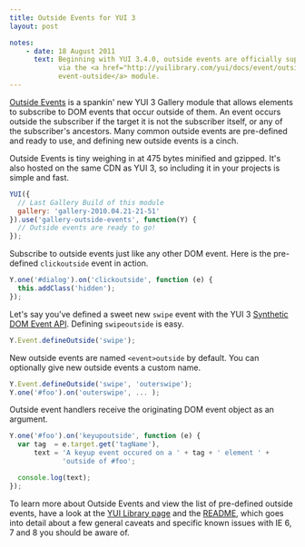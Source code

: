 ```yaml
---
title: Outside Events for YUI 3
layout: post

notes:
    - date: 18 August 2011
      text: Beginning with YUI 3.4.0, outside events are officially supported
            via the <a href="http://yuilibrary.com/yui/docs/event/outside.html">
            event-outside</a> module.
---
```


[Outside Events][1] is a spankin' new YUI 3 Gallery module that allows
elements to subscribe to DOM events that occur outside of them. An event
occurs outside the subscriber if the target it is not the subscriber itself,
or any of the subscriber's ancestors. Many common outside events are
pre-defined and ready to use, and defining new outside events is a cinch.

Outside Events is tiny weighing in at 475 bytes minified and gzipped. It's
also hosted on the same CDN as YUI 3, so including it in your projects is
simple and fast.

```js
YUI({
  // Last Gallery Build of this module
  gallery: 'gallery-2010.04.21-21-51'
}).use('gallery-outside-events', function(Y) {
  // Outside events are ready to go!
});
```

Subscribe to outside events just like any other DOM event. Here is the
pre-defined `clickoutside` event in action.

```js
Y.one('#dialog').on('clickoutside', function (e) {
  this.addClass('hidden');
});
```

Let's say you've defined a sweet new `swipe` event with the YUI 3
[Synthetic DOM Event API][2]. Defining `swipeoutside` is easy.

```js
Y.Event.defineOutside('swipe');
```

New outside events are named `<event>outside` by default. You can
optionally give new outside events a custom name.

```js
Y.Event.defineOutside('swipe', 'outerswipe');
Y.one('#foo').on('outerswipe', ... );
```

Outside event handlers receive the originating DOM event object as an
argument.

```js
Y.one('#foo').on('keyupoutside', function (e) {
  var tag  = e.target.get('tagName'),
      text = 'A keyup event occured on a ' + tag + ' element ' +
             'outside of #foo';

  console.log(text);
});
```

To learn more about Outside Events and view the list of pre-defined outside
events, have a look at the [YUI Library page][1] and the [README][3], which
goes into detail about a few general caveats and specific known issues with IE
6, 7 and 8 you should be aware of.

[1]: http://yuilibrary.com/gallery/show/outside-events
[2]: http://yuilibrary.com/yui/docs/event/#synthetic-events
[3]: http://github.com/brettstimmerman/outside-events/blob/master/README.md
